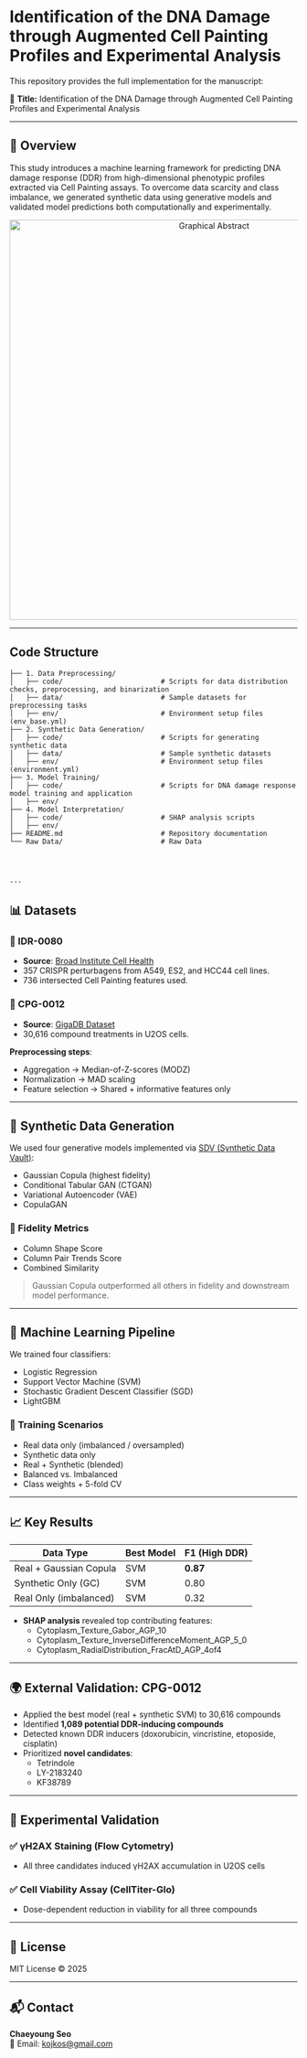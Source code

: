 # Identification of the DNA Damage through Augmented Cell Painting Profiles and Experimental Analysis

This repository provides the full implementation for the manuscript:

📄 **Title:** Identification of the DNA Damage through Augmented Cell Painting Profiles and Experimental Analysis  

---

## 📌 Overview

This study introduces a machine learning framework for predicting DNA damage response (DDR) from high-dimensional phenotypic profiles extracted via Cell Painting assays. To overcome data scarcity and class imbalance, we generated synthetic data using generative models and validated model predictions both computationally and experimentally.

<p align="center">
  <img src="Figure1_Graphic_Abstract.png" width="700" alt="Graphical Abstract">
</p>

---


## **Code Structure**
```plaintext
├── 1. Data Preprocessing/            
│   ├── code/                        # Scripts for data distribution checks, preprocessing, and binarization
│   ├── data/                        # Sample datasets for preprocessing tasks
│   ├── env/                         # Environment setup files (env_base.yml)
├── 2. Synthetic Data Generation/          
│   ├── code/                        # Scripts for generating synthetic data
│   ├── data/                        # Sample synthetic datasets
│   ├── env/                         # Environment setup files (environment.yml)
├── 3. Model Training/                
│   ├── code/                        # Scripts for DNA damage response model training and application
│   ├── env/                          
├── 4. Model Interpretation/
│   ├── code/                        # SHAP analysis scripts
│   ├── env/
├── README.md                        # Repository documentation
└── Raw Data/                        # Raw Data




---

```
## 📊 Datasets

### 🔹 IDR-0080
- **Source**: [Broad Institute Cell Health](https://github.com/broadinstitute/cell-health)
- 357 CRISPR perturbagens from A549, ES2, and HCC44 cell lines.
- 736 intersected Cell Painting features used.

### 🔹 CPG-0012
- **Source**: [GigaDB Dataset](https://gigadb.org/dataset/view/id/100351)
- 30,616 compound treatments in U2OS cells.

**Preprocessing steps**:
- Aggregation → Median-of-Z-scores (MODZ)  
- Normalization → MAD scaling  
- Feature selection → Shared + informative features only

---

## 🧬 Synthetic Data Generation

We used four generative models implemented via [SDV (Synthetic Data Vault)](https://github.com/sdv-dev/SDV):

- Gaussian Copula (highest fidelity)
- Conditional Tabular GAN (CTGAN)
- Variational Autoencoder (VAE)
- CopulaGAN

### 🧪 Fidelity Metrics
- Column Shape Score
- Column Pair Trends Score
- Combined Similarity

> Gaussian Copula outperformed all others in fidelity and downstream model performance.

---

## 🤖 Machine Learning Pipeline

We trained four classifiers:
- Logistic Regression  
- Support Vector Machine (SVM)  
- Stochastic Gradient Descent Classifier (SGD)  
- LightGBM

### 🧠 Training Scenarios
- Real data only (imbalanced / oversampled)  
- Synthetic data only  
- Real + Synthetic (blended)  
- Balanced vs. Imbalanced  
- Class weights + 5-fold CV

---

## 📈 Key Results

| Data Type                | Best Model | F1 (High DDR) |
|--------------------------|------------|---------------|
| Real + Gaussian Copula   | SVM        | **0.87**      | 
| Synthetic Only (GC)      | SVM        | 0.80          |         
| Real Only (imbalanced)   | SVM        | 0.32          |         

- **SHAP analysis** revealed top contributing features:
  - Cytoplasm_Texture_Gabor_AGP_10  
  - Cytoplasm_Texture_InverseDifferenceMoment_AGP_5_0  
  - Cytoplasm_RadialDistribution_FracAtD_AGP_4of4

---

## 🌍 External Validation: CPG-0012

- Applied the best model (real + synthetic SVM) to 30,616 compounds  
- Identified **1,089 potential DDR-inducing compounds**
- Detected known DDR inducers (doxorubicin, vincristine, etoposide, cisplatin)
- Prioritized **novel candidates**:
  - Tetrindole  
  - LY-2183240  
  - KF38789

---

## 🧪 Experimental Validation

### ✅ γH2AX Staining (Flow Cytometry)
- All three candidates induced γH2AX accumulation in U2OS cells

### ✅ Cell Viability Assay (CellTiter-Glo)
- Dose-dependent reduction in viability for all three compounds

---

## 🧾 License

MIT License © 2025

---

## 📬 Contact

**Chaeyoung Seo**  
📧 Email: kojkos@gmail.com

